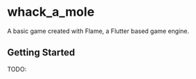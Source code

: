 # whack_a_mole

A basic game created with Flame, a Flutter based game engine.

## Getting Started

TODO: